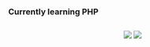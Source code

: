 ### Currently learning PHP

<!--
##

<div align="center">
  <a href="https://github.com/cnnsilveira">
  <img height="150em" src="https://github-readme-stats.vercel.app/api?username=cnnsilveira&show_icons=true&theme=dark"/>
  <img height="150em" src="https://github-readme-stats.vercel.app/api/top-langs/?username=cnnsilveira&layout=compact&theme=dark"/>
</div>

-->

##

<div align="center">
  <a href="https://instagram.com/caionunes.s" target="_blank"><img src="https://img.shields.io/badge/-Instagram-%23E4405F?style=for-the-badge&logo=instagram&logoColor=white" target="_blank"></a>
  <a href="https://www.linkedin.com/in/caio-nuness" target="_blank"><img src="https://img.shields.io/badge/-LinkedIn-%230077B5?style=for-the-badge&logo=linkedin&logoColor=white" target="_blank"></a>
</div>

<!--

##

![Snake animation](https://github.com/cnnsilveira/cnnsilveira/blob/output/github-contribution-grid-snake.svg) 

-->
